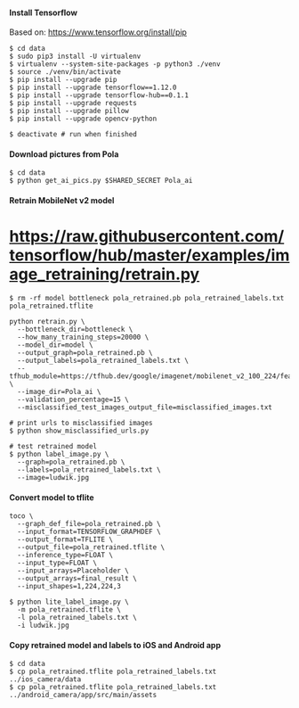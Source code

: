 #### Install Tensorflow
Based on: https://www.tensorflow.org/install/pip
```
$ cd data
$ sudo pip3 install -U virtualenv
$ virtualenv --system-site-packages -p python3 ./venv
$ source ./venv/bin/activate
$ pip install --upgrade pip
$ pip install --upgrade tensorflow==1.12.0
$ pip install --upgrade tensorflow-hub==0.1.1
$ pip install --upgrade requests
$ pip install --upgrade pillow
$ pip install --upgrade opencv-python

$ deactivate # run when finished
```

#### Download pictures from Pola
```
$ cd data
$ python get_ai_pics.py $SHARED_SECRET Pola_ai
```

#### Retrain MobileNet v2 model
# https://raw.githubusercontent.com/tensorflow/hub/master/examples/image_retraining/retrain.py
```
$ rm -rf model bottleneck pola_retrained.pb pola_retrained_labels.txt pola_retrained.tflite

python retrain.py \
  --bottleneck_dir=bottleneck \
  --how_many_training_steps=20000 \
  --model_dir=model \
  --output_graph=pola_retrained.pb \
  --output_labels=pola_retrained_labels.txt \
  --tfhub_module=https://tfhub.dev/google/imagenet/mobilenet_v2_100_224/feature_vector/2 \
  --image_dir=Pola_ai \
  --validation_percentage=15 \
  --misclassified_test_images_output_file=misclassified_images.txt

# print urls to misclassified images
$ python show_misclassified_urls.py

# test retrained model  
$ python label_image.py \
  --graph=pola_retrained.pb \
  --labels=pola_retrained_labels.txt \
  --image=ludwik.jpg
```

#### Convert model to tflite
```
toco \
  --graph_def_file=pola_retrained.pb \
  --input_format=TENSORFLOW_GRAPHDEF \
  --output_format=TFLITE \
  --output_file=pola_retrained.tflite \
  --inference_type=FLOAT \
  --input_type=FLOAT \
  --input_arrays=Placeholder \
  --output_arrays=final_result \
  --input_shapes=1,224,224,3

$ python lite_label_image.py \
  -m pola_retrained.tflite \
  -l pola_retrained_labels.txt \
  -i ludwik.jpg
```

#### Copy retrained model and labels to iOS and Android app
```
$ cd data
$ cp pola_retrained.tflite pola_retrained_labels.txt ../ios_camera/data
$ cp pola_retrained.tflite pola_retrained_labels.txt ../android_camera/app/src/main/assets
```

